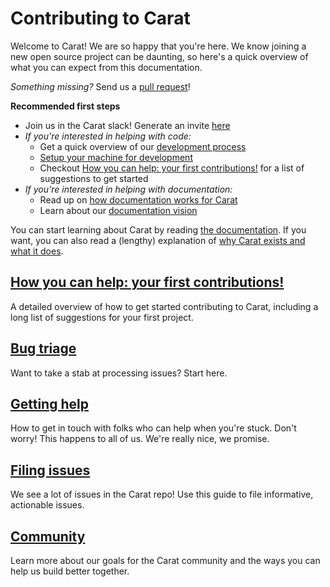 # Contributing to Carat

Welcome to Carat! We are so happy that you're here. We know joining a new open source project can be daunting, so here's a quick overview of what you can expect from this documentation.

*Something missing?* Send us a [pull request](../development/PULL_REQUESTS.md)!

**Recommended first steps**

- Join us in the Carat slack! Generate an invite [here](http://slack.carat.io/)
- *If you're interested in helping with code:*
  - Get a quick overview of our [development process](../development/README.md)
  - [Setup your machine for development](../development/SETUP.md)
  - Checkout [How you can help: your first contributions!](HOW_YOU_CAN_HELP.md) for a list of suggestions to get started
- *If you're interested in helping with documentation:*
  - Read up on [how documentation works for Carat](../documentation/README.md)
  - Learn about our [documentation vision](../documentation/VISION.md)

You can start learning about Carat by reading [the documentation](http://carat.io). If you want, you can also read a (lengthy) explanation of [why Carat exists and what it does](http://carat.io/rationale.html).

## [How you can help: your first contributions!](HOW_YOU_CAN_HELP.md)

A detailed overview of how to get started contributing to Carat, including a long list of suggestions for your first project.

## [Bug triage](BUG_TRIAGE.md)

Want to take a stab at processing issues? Start here.

## [Getting help](GETTING_HELP.md)

How to get in touch with folks who can help when you're stuck. Don't worry! This happens to all of us. We're really nice, we promise.

## [Filing issues](ISSUES.md)

We see a lot of issues in the Carat repo! Use this guide to file informative, actionable issues.

## [Community](COMMUNITY.md)

Learn more about our goals for the Carat community and the ways you can help us build better together.
